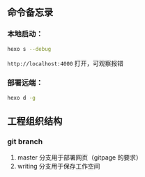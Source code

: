 ## 命令备忘录
### 本地启动：
```bash
hexo s --debug
```
`http://localhost:4000` 打开，可观察报错

### 部署远端：
```bash
hexo d -g
```

## 工程组织结构

### git branch
1. master 分支用于部署网页（gitpage 的要求）    
2. writing 分支用于保存工作空间